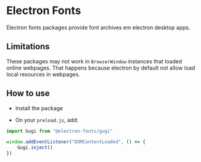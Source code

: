 # Electron Fonts

Electron fonts packages provide font archives em electron desktop apps.

## Limitations

These packages may not work in `BrowserWindow` instances that loaded online webpages. That happens because electron by default not allow load local resources in webpages.

## How to use

* Install the package

* On your `preload.js`, add:

```ts
import Gugi from "@electron-fonts/gugi"

window.addEventListener("DOMContentLoaded", () => {
    Gugi.inject()
})
```